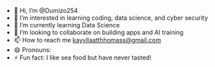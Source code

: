 - 👋 Hi, I’m @Dumizo254
- 👀 I’m interested in learning coding, data science, and cyber security
- 🌱 I’m currently learning Data Science
- 💞️ I’m looking to collaborate on building apps and AI training
- 📫 How to reach me kayyllaatthhomass@gmail.com
- 😄 Pronouns: 
- ⚡ Fun fact: I like sea food but have never tasted!

<!---
Dumizo254/Dumizo254 is a ✨ special ✨ repository because its `README.md` (this file) appears on your GitHub profile.
You can click the Preview link to take a look at your changes.
--->

